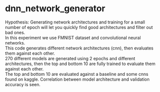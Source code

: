 # dnn_network_generator  
Hypothesis: Generating network architectures and training for a small number of epoch will let you quickly find good architectures and filter out bad ones.    
In this experiment we use FMNIST dataset and convolutional neural networks.  
This code generates different network architectures (cnn), then evaluates them against each other.  
270 different models are generated using 2 epochs and different architectures, then the top and bottom 10 are fully trained to evaluate them against each other.  
The top and bottom 10 are evaluated against a baseline and some cnns found on kaggle. 
Correlation between model architecture and validation accuracy is seen.  
